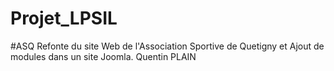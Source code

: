 # Projet_LPSIL
#ASQ
Refonte du site Web de l'Association Sportive de Quetigny et Ajout de modules dans un site Joomla.
Quentin PLAIN
